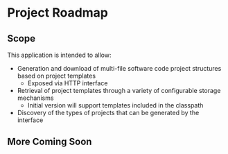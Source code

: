 # Project Roadmap

## Scope

This application is intended to allow:
- Generation and download of multi-file software code project structures based on project templates
  - Exposed via HTTP interface
- Retrieval of project templates through a variety of configurable storage mechanisms
  - Initial version will support templates included in the classpath 
- Discovery of the types of projects that can be generated by the interface

## More Coming Soon